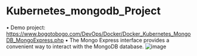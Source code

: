# Kubernetes_mongodb_Project
•	Demo project:  https://www.bogotobogo.com/DevOps/Docker/Docker_Kubernetes_MongoDB_MongoExpress.php
•	The Mongo Express interface provides a convenient way to interact with the MongoDB database. 
![image](https://user-images.githubusercontent.com/88409497/142300685-ed64b682-ca46-4baf-8098-c5327c2d6a04.png)
